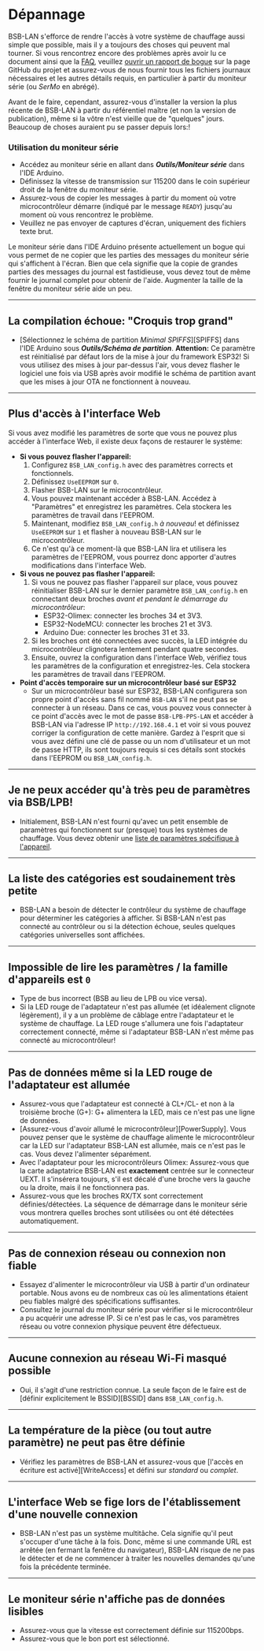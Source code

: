 # Dépannage

BSB-LAN s'efforce de rendre l'accès à votre système de chauffage aussi simple que possible, mais il y a toujours des choses qui peuvent mal tourner. Si vous rencontrez encore des problèmes après avoir lu ce document ainsi que la [FAQ](faq.md), veuillez [ouvrir un rapport de bogue](https://github.com/fredlcore/BSB-LAN/issues/new?assignees=&labels=&projects=&template=bug_report.md&title=%5BBUG%5D) sur la page GitHub du projet et assurez-vous de nous fournir tous les fichiers journaux nécessaires et les autres détails requis, en particulier à partir du moniteur série (ou *SerMo* en abrégé).

Avant de le faire, cependant, assurez-vous d'installer la version la plus récente de BSB-LAN à partir du référentiel maître (et non la version de publication), même si la vôtre n'est vieille que de "quelques" jours. Beaucoup de choses auraient pu se passer depuis lors:!

### Utilisation du moniteur série
- Accédez au moniteur série en allant dans ***Outils/Moniteur série*** dans l'IDE Arduino.
- Définissez la vitesse de transmission sur 115200 dans le coin supérieur droit de la fenêtre du moniteur série.
- Assurez-vous de copier les messages à partir du moment où votre microcontrôleur démarre (indiqué par le message `READY`) jusqu'au moment où vous rencontrez le problème.
- Veuillez ne pas envoyer de captures d'écran, uniquement des fichiers texte brut.

Le moniteur série dans l'IDE Arduino présente actuellement un bogue qui vous permet de ne copier que les parties des messages du moniteur série qui s'affichent à l'écran. Bien que cela signifie que la copie de grandes parties des messages du journal est fastidieuse, vous devez tout de même fournir le journal complet pour obtenir de l'aide. Augmenter la taille de la fenêtre du moniteur série aide un peu.

---

## La compilation échoue: "Croquis trop grand"
- [Sélectionnez le schéma de partition *Minimal SPIFFS*][SPIFFS] dans l'IDE Arduino sous ***Outils/Schéma de partition***.
**Attention:** Ce paramètre est réinitialisé par défaut lors de la mise à jour du framework ESP32!
Si vous utilisez des mises à jour par-dessus l'air, vous devez flasher le logiciel une fois via USB après avoir modifié le schéma de partition avant que les mises à jour OTA ne fonctionnent à nouveau.

---

## Plus d'accès à l'interface Web
Si vous avez modifié les paramètres de sorte que vous ne pouvez plus accéder à l'interface Web, il existe deux façons de restaurer le système:

- **Si vous pouvez flasher l'appareil:**
    1. Configurez `BSB_LAN_config.h` avec des paramètres corrects et fonctionnels.
    2. Définissez `UseEEPROM` sur `0`.
    3. Flasher BSB-LAN sur le microcontrôleur.
    4. Vous pouvez maintenant accéder à BSB-LAN. Accédez à "Paramètres" et enregistrez les paramètres. Cela stockera les paramètres de travail dans l'EEPROM.
    5. Maintenant, modifiez `BSB_LAN_config.h` *à nouveau*! et définissez `UseEEPROM` sur `1` et flasher à nouveau BSB-LAN sur le microcontrôleur.
    6. Ce n'est qu'à ce moment-là que BSB-LAN lira et utilisera les paramètres de l'EEPROM, vous pourrez donc apporter d'autres modifications dans l'interface Web.
- **Si vous ne pouvez pas flasher l'appareil:**
    1. Si vous ne pouvez pas flasher l'appareil sur place, vous pouvez réinitialiser BSB-LAN sur le dernier paramètre `BSB_LAN_config.h` en connectant deux broches *avant et pendant le démarrage du microcontrôleur*:
        - ESP32-Olimex: connecter les broches 34 et 3V3.
        - ESP32-NodeMCU: connecter les broches 21 et 3V3.
        - Arduino Due: connecter les broches 31 et 33.
    2. Si les broches ont été connectées avec succès, la LED intégrée du microcontrôleur clignotera lentement pendant quatre secondes.
    3. Ensuite, ouvrez la configuration dans l'interface Web, vérifiez tous les paramètres de la configuration et enregistrez-les. Cela stockera les paramètres de travail dans l'EEPROM.
- **Point d'accès temporaire sur un microcontrôleur basé sur ESP32**
    - Sur un microcontrôleur basé sur ESP32, BSB-LAN configurera son propre point d'accès sans fil nommé `BSB-LAN` s'il ne peut pas se connecter à un réseau. Dans ce cas, vous pouvez vous connecter à ce point d'accès avec le mot de passe `BSB-LPB-PPS-LAN` et accéder à BSB-LAN via l'adresse IP `http://192.168.4.1` et voir si vous pouvez corriger la configuration de cette manière. Gardez à l'esprit que si vous avez défini une clé de passe ou un nom d'utilisateur et un mot de passe HTTP, ils sont toujours requis si ces détails sont stockés dans l'EEPROM ou `BSB_LAN_config.h`.

---

## Je ne peux accéder qu'à très peu de paramètres via BSB/LPB!
- Initialement, BSB-LAN n'est fourni qu'avec un petit ensemble de paramètres qui fonctionnent sur (presque) tous les systèmes de chauffage. Vous devez obtenir une [liste de paramètres spécifique à l'appareil](install.md#generating-the-device-specific-parameter-list).

---

## La liste des catégories est soudainement très petite
- BSB-LAN a besoin de détecter le contrôleur du système de chauffage pour déterminer les catégories à afficher. Si BSB-LAN n'est pas connecté au contrôleur ou si la détection échoue, seules quelques catégories universelles sont affichées.

---

## Impossible de lire les paramètres / la famille d'appareils est `0`
- Type de bus incorrect (BSB au lieu de LPB ou vice versa).
- Si la LED rouge de l'adaptateur n'est pas allumée (et idéalement clignote légèrement), il y a un problème de câblage entre l'adaptateur et le système de chauffage. La LED rouge s'allumera une fois l'adaptateur correctement connecté, même si l'adaptateur BSB-LAN n'est même pas connecté au microcontrôleur!

---

## Pas de données même si la LED rouge de l'adaptateur est allumée
- Assurez-vous que l'adaptateur est connecté à CL+/CL- et non à la troisième broche (G+): G+ alimentera la LED, mais ce n'est pas une ligne de données.
- [Assurez-vous d'avoir allumé le microcontrôleur][PowerSupply]. Vous pouvez penser que le système de chauffage alimente le microcontrôleur car la LED sur l'adaptateur BSB-LAN est allumée, mais ce n'est pas le cas. Vous devez l'alimenter séparément.
- Avec l'adaptateur pour les microcontrôleurs Olimex: Assurez-vous que la carte adaptatrice BSB-LAN est **exactement** centrée sur le connecteur UEXT. Il s'insérera toujours, s'il est décalé d'une broche vers la gauche ou la droite, mais il ne fonctionnera pas.
- Assurez-vous que les broches RX/TX sont correctement définies/détectées. La séquence de démarrage dans le moniteur série vous montrera quelles broches sont utilisées ou ont été détectées automatiquement.

---

## Pas de connexion réseau ou connexion non fiable
- Essayez d'alimenter le microcontrôleur via USB à partir d'un ordinateur portable. Nous avons eu de nombreux cas où les alimentations étaient peu fiables malgré des spécifications suffisantes.
- Consultez le journal du moniteur série pour vérifier si le microcontrôleur a pu acquérir une adresse IP. Si ce n'est pas le cas, vos paramètres réseau ou votre connexion physique peuvent être défectueux.

---

## Aucune connexion au réseau Wi-Fi masqué possible
- Oui, il s'agit d'une restriction connue. La seule façon de le faire est de [définir explicitement le BSSID][BSSID] dans `BSB_LAN_config.h`.

---

## La température de la pièce (ou tout autre paramètre) ne peut pas être définie
- Vérifiez les paramètres de BSB-LAN et assurez-vous que [l'accès en écriture est activé][WriteAccess] et défini sur *standard* ou *complet*.

---

## L'interface Web se fige lors de l'établissement d'une nouvelle connexion
- BSB-LAN n'est pas un système multitâche. Cela signifie qu'il peut s'occuper d'une tâche à la fois. Donc, même si une commande URL est arrêtée (en fermant la fenêtre du navigateur), BSB-LAN risque de ne pas le détecter et de ne commencer à traiter les nouvelles demandes qu'une fois la précédente terminée.

---

## Le moniteur série n'affiche pas de données lisibles
- Assurez-vous que la vitesse est correctement définie sur 115200bps.
- Assurez-vous que le bon port est sélectionné.
